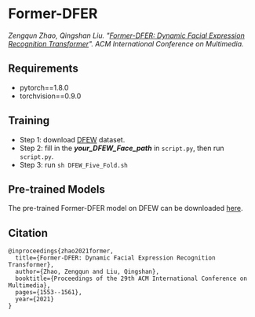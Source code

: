 # Former-DFER

*Zengqun Zhao, Qingshan Liu. "[Former-DFER: Dynamic Facial Expression Recognition Transformer](https://zengqunzhao.github.io/doc/pdfs/MM2021.pdf)". ACM International Conference on Multimedia.*

## Requirements

- pytorch==1.8.0
- torchvision==0.9.0

## Training

- Step 1: download [DFEW](https://dfew-dataset.github.io) dataset.
- Step 2: fill in the ***your_DFEW_Face_path*** in ```script.py```, then run ```script.py```.
- Step 3: run ``` sh DFEW_Five_Fold.sh ```

## Pre-trained Models

The pre-trained Former-DFER model on DFEW can be downloaded [here](https://drive.google.com/file/d/1YV-KpdYQVAvSQw1setzBF1LeT4qx1bVt/view?usp=sharing).

## Citation

```
@inproceedings{zhao2021former,
  title={Former-DFER: Dynamic Facial Expression Recognition Transformer},
  author={Zhao, Zengqun and Liu, Qingshan},
  booktitle={Proceedings of the 29th ACM International Conference on Multimedia},
  pages={1553--1561},
  year={2021}
}
```
